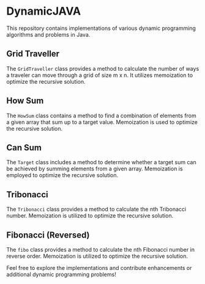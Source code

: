 # DynamicJAVA

This repository contains implementations of various dynamic programming algorithms and problems in Java.

## Grid Traveller

The `GridTraveller` class provides a method to calculate the number of ways a traveler can move through a grid of size m x n. It utilizes memoization to optimize the recursive solution.

## How Sum

The `HowSum` class contains a method to find a combination of elements from a given array that sum up to a target value. Memoization is used to optimize the recursive solution.

## Can Sum

The `Target` class includes a method to determine whether a target sum can be achieved by summing elements from a given array. Memoization is employed to optimize the recursive solution.

## Tribonacci

The `Tribonacci` class provides a method to calculate the nth Tribonacci number. Memoization is utilized to optimize the recursive solution.

## Fibonacci (Reversed)

The `fibo` class provides a method to calculate the nth Fibonacci number in reverse order. Memoization is utilized to optimize the recursive solution.

Feel free to explore the implementations and contribute enhancements or additional dynamic programming problems!
